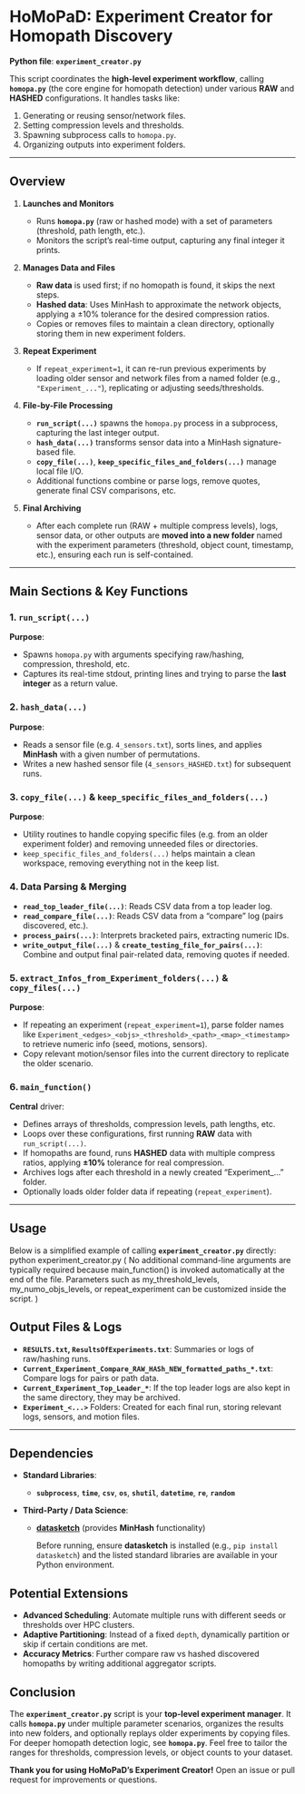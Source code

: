 # HoMoPaD: Experiment Creator for Homopath Discovery

**Python file**: **`experiment_creator.py`**

This script coordinates the **high-level experiment workflow**, calling **`homopa.py`** (the core engine for homopath detection) under various **RAW** and **HASHED** configurations. It handles tasks like:
1. Generating or reusing sensor/network files.
2. Setting compression levels and thresholds.
3. Spawning subprocess calls to `homopa.py`.
4. Organizing outputs into experiment folders.

---

## Overview

1. **Launches and Monitors**  
   - Runs **`homopa.py`** (raw or hashed mode) with a set of parameters (threshold, path length, etc.).  
   - Monitors the script’s real-time output, capturing any final integer it prints.

2. **Manages Data and Files**  
   - **Raw data** is used first; if no homopath is found, it skips the next steps.  
   - **Hashed data**: Uses MinHash to approximate the network objects, applying a ±10% tolerance for the desired compression ratios.  
   - Copies or removes files to maintain a clean directory, optionally storing them in new experiment folders.

3. **Repeat Experiment**  
   - If `repeat_experiment=1`, it can re-run previous experiments by loading older sensor and network files from a named folder (e.g., `"Experiment_..."`), replicating or adjusting seeds/thresholds.

4. **File-by-File Processing**  
   - **`run_script(...)`** spawns the `homopa.py` process in a subprocess, capturing the last integer output.  
   - **`hash_data(...)`** transforms sensor data into a MinHash signature-based file.  
   - **`copy_file(...)`**, **`keep_specific_files_and_folders(...)`** manage local file I/O.  
   - Additional functions combine or parse logs, remove quotes, generate final CSV comparisons, etc.

5. **Final Archiving**  
   - After each complete run (RAW + multiple compress levels), logs, sensor data, or other outputs are **moved into a new folder** named with the experiment parameters (threshold, object count, timestamp, etc.), ensuring each run is self-contained.

---

## Main Sections & Key Functions

### 1. **`run_script(...)`**
**Purpose**:  
- Spawns `homopa.py` with arguments specifying raw/hashing, compression, threshold, etc.  
- Captures its real-time stdout, printing lines and trying to parse the **last integer** as a return value.

### 2. **`hash_data(...)`**
**Purpose**:  
- Reads a sensor file (e.g. `4_sensors.txt`), sorts lines, and applies **MinHash** with a given number of permutations.  
- Writes a new hashed sensor file (`4_sensors_HASHED.txt`) for subsequent runs.

### 3. **`copy_file(...)`** & **`keep_specific_files_and_folders(...)`**
**Purpose**:  
- Utility routines to handle copying specific files (e.g. from an older experiment folder) and removing unneeded files or directories.  
- `keep_specific_files_and_folders(...)` helps maintain a clean workspace, removing everything not in the keep list.

### 4. **Data Parsing & Merging**
- **`read_top_leader_file(...)`**: Reads CSV data from a top leader log.  
- **`read_compare_file(...)`**: Reads CSV data from a “compare” log (pairs discovered, etc.).  
- **`process_pairs(...)`**: Interprets bracketed pairs, extracting numeric IDs.  
- **`write_output_file(...)`** & **`create_testing_file_for_pairs(...)`**: Combine and output final pair-related data, removing quotes if needed.

### 5. **`extract_Infos_from_Experiment_folders(...)`** & **`copy_files(...)`**
**Purpose**:  
- If repeating an experiment (`repeat_experiment=1`), parse folder names like `Experiment_<edges>_<objs>_<threshold>_<path>_<map>_<timestamp>` to retrieve numeric info (seed, motions, sensors).  
- Copy relevant motion/sensor files into the current directory to replicate the older scenario.

### 6. **`main_function()`**  
**Central** driver:
- Defines arrays of thresholds, compression levels, path lengths, etc.  
- Loops over these configurations, first running **RAW** data with `run_script(...)`.  
- If homopaths are found, runs **HASHED** data with multiple compress ratios, applying **±10%** tolerance for real compression.  
- Archives logs after each threshold in a newly created “Experiment_...” folder.  
- Optionally loads older folder data if repeating (`repeat_experiment`).

---

## Usage

Below is a simplified example of calling **`experiment_creator.py`** directly:
python experiment_creator.py
( No additional command-line arguments are typically required because main_function() is invoked automatically at the end of the file. Parameters such as my_threshold_levels, my_numo_objs_levels, or repeat_experiment can be customized inside the script. )




## Output Files & Logs

- **`RESULTS.txt`, `ResultsOfExperiments.txt`**: Summaries or logs of raw/hashing runs.  
- **`Current_Experiment_Compare_RAW_HASh_NEW_formatted_paths_*.txt`**: Compare logs for pairs or path data.  
- **`Current_Experiment_Top_Leader_*`**: If the top leader logs are also kept in the same directory, they may be archived.  
- **`Experiment_<...>`** Folders: Created for each final run, storing relevant logs, sensors, and motion files.

---



## Dependencies

- **Standard Libraries**:  
  - **`subprocess`**, **`time`**, **`csv`**, **`os`**, **`shutil`**, **`datetime`**, **`re`**, **`random`**
   
- **Third-Party / Data Science**:
   - [**datasketch**](https://github.com/ekzhu/datasketch) (provides **MinHash** functionality)

     Before running, ensure **datasketch** is installed (e.g., `pip install datasketch`) and the listed standard libraries are available in your Python environment.


## Potential Extensions

- **Advanced Scheduling**: Automate multiple runs with different seeds or thresholds over HPC clusters.  
- **Adaptive Partitioning**: Instead of a fixed `depth`, dynamically partition or skip if certain conditions are met.  
- **Accuracy Metrics**: Further compare raw vs hashed discovered homopaths by writing additional aggregator scripts.

## Conclusion

The **`experiment_creator.py`** script is your **top-level experiment manager**. It calls **`homopa.py`** under multiple parameter scenarios, organizes the results into new folders, and optionally replays older experiments by copying files. For deeper homopath detection logic, see **`homopa.py`**. Feel free to tailor the ranges for thresholds, compression levels, or object counts to your dataset. 

**Thank you for using HoMoPaD’s Experiment Creator!** Open an issue or pull request for improvements or questions.
















